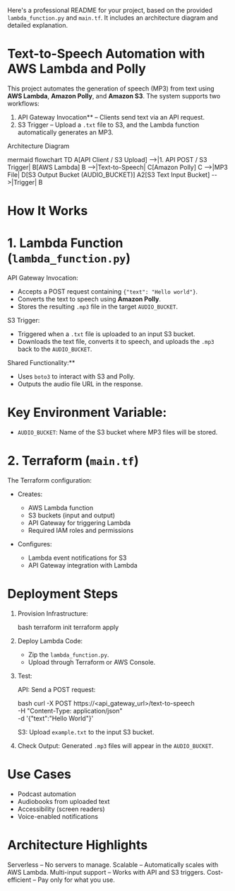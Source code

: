 Here's a professional README for your project, based on the provided `lambda_function.py` and `main.tf`. It includes an architecture diagram and detailed explanation.



# Text-to-Speech Automation with AWS Lambda and Polly

This project automates the generation of speech (MP3) from text using **AWS Lambda**, **Amazon Polly**, and **Amazon S3**.
The system supports two workflows:

1. API Gateway Invocation** – Clients send text via an API request.
2. S3 Trigger – Upload a `.txt` file to S3, and the Lambda function automatically generates an MP3.



Architecture Diagram

mermaid
flowchart TD
    A[API Client / S3 Upload] -->|1. API POST / S3 Trigger| B[AWS Lambda]
    B -->|Text-to-Speech| C[Amazon Polly]
    C -->|MP3 File| D[S3 Output Bucket (AUDIO_BUCKET)]
    A2[S3 Text Input Bucket] -->|Trigger| B




# How It Works

# 1. Lambda Function (`lambda_function.py`)

API Gateway Invocation:

  * Accepts a POST request containing `{"text": "Hello world"}`.
  * Converts the text to speech using **Amazon Polly**.
  * Stores the resulting `.mp3` file in the target `AUDIO_BUCKET`.

  S3 Trigger:

  * Triggered when a `.txt` file is uploaded to an input S3 bucket.
  * Downloads the text file, converts it to speech, and uploads the `.mp3` back to the `AUDIO_BUCKET`.

Shared Functionality:**

  * Uses `boto3` to interact with S3 and Polly.
  * Outputs the audio file URL in the response.

# Key Environment Variable:

* `AUDIO_BUCKET`: Name of the S3 bucket where MP3 files will be stored.



# 2. Terraform (`main.tf`)

The Terraform configuration:

* Creates:

  * AWS Lambda function
  * S3 buckets (input and output)
  * API Gateway for triggering Lambda
  * Required IAM roles and permissions
* Configures:

  * Lambda event notifications for S3
  * API Gateway integration with Lambda



# Deployment Steps

1. Provision Infrastructure:

   bash
   terraform init
   terraform apply
   

2. Deploy Lambda Code:

   * Zip the `lambda_function.py`.
   * Upload through Terraform or AWS Console.

3. Test:

   API: Send a POST request:

     bash
     curl -X POST https://<api_gateway_url>/text-to-speech \
          -H "Content-Type: application/json" \
          -d '{"text":"Hello World"}'
     
   S3: Upload `example.txt` to the input S3 bucket.

4. Check Output:
   Generated `.mp3` files will appear in the `AUDIO_BUCKET`.



# Use Cases

* Podcast automation
* Audiobooks from uploaded text
* Accessibility (screen readers)
* Voice-enabled notifications



# Architecture Highlights

Serverless – No servers to manage.
Scalable – Automatically scales with AWS Lambda.
Multi-input support – Works with API and S3 triggers.
Cost-efficient – Pay only for what you use.


